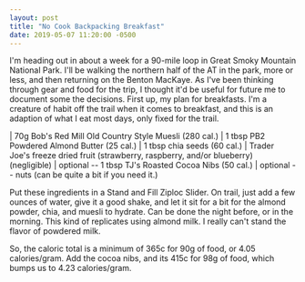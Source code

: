 ```yaml
---
layout: post
title: "No Cook Backpacking Breakfast"
date: 2019-05-07 11:20:00 -0500
---
```


I'm heading out in about a week for a 90-mile loop in Great Smoky Mountain
National Park. I'll be walking the northern half of the AT in the park, more or
less, and then returning on the Benton MacKaye. As I've been thinking through
gear and food for the trip, I thought it'd be useful for future me to document
some the decisions. First up, my plan for breakfasts. I'm a creature of habit
off the trail when it comes to breakfast, and this is an adaption of what I eat
most days, only fixed for the trail.

| 70g Bob's Red Mill Old Country Style Muesli (280 cal.)
| 1 tbsp PB2 Powdered Almond Butter (25 cal.)
| 1 tbsp chia seeds (60 cal.)
| Trader Joe's freeze dried fruit (strawberry, raspberry, and/or blueberry) (negligible)
| optional -- 1 tbsp TJ's Roasted Cocoa Nibs (50 cal.)
| optional -- nuts (can be quite a bit if you need it.)

Put these ingredients in a Stand and Fill Ziploc Slider. On trail, just add
a few ounces of water, give it a good shake, and let it sit for a bit for the
almond powder, chia, and muesli to hydrate. Can be done the night before, or
in the morning. This kind of replicates using almond milk. I really can't stand the
flavor of powdered milk.

So, the caloric total is a minimum of 365c for 90g of food, or 4.05
calories/gram. Add the cocoa nibs, and its 415c for 98g of food, which bumps us
to 4.23 calories/gram.



